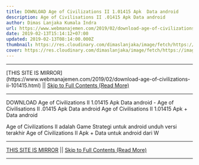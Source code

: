 ```yaml
---
title: DOWNLOAD Age of Civilizations II 1.01415 Apk  Data android
description: Age of Civilisations II .01415 Apk Data android
author: Dimas Lanjaka Kumala Indra
url: https://www.webmanajemen.com/2019/02/download-age-of-civilizations-ii-101415.html
date: 2019-02-13T15:14:12+07:00
updated: 2019-02-13T08:14:00.000Z
thumbnail: https://res.cloudinary.com/dimaslanjaka/image/fetch/https://image.revdl.com/2019/age-of-civilizations-ii-1.png
cover: https://res.cloudinary.com/dimaslanjaka/image/fetch/https://image.revdl.com/2019/age-of-civilizations-ii-1.png
---
```


<hr/> [THIS SITE IS MIRROR](https://www.webmanajemen.com/2019/02/download-age-of-civilizations-ii-101415.html) || <a href="https://www.webmanajemen.com/2019/02/download-age-of-civilizations-ii-101415.html" rel="follow" class="button" id="read-more">Skip to Full Contents (Read More)</a> <hr/> DOWNLOAD Age of Civilizations II 1.01415 Apk  Data android - Age of Civilisations II .01415 Apk Data android Age of Civilisations II 1.01415 Apk + Data android 
  
  
  
  Age of Civilizations II adalah Game Strategi untuk android 
 unduh versi terakhir Age of Civilizations II Apk + Data untuk android dari W <hr/> [THIS SITE IS MIRROR](https://www.webmanajemen.com/2019/02/download-age-of-civilizations-ii-101415.html) || <a href="https://www.webmanajemen.com/2019/02/download-age-of-civilizations-ii-101415.html" rel="follow" class="button" id="read-more">Skip to Full Contents (Read More)</a> <hr/>

<!--<script>document.addEventListener('DOMContentLoaded', function () {
  //dom is fully loaded, but maybe waiting on images & css files
  const isAdmin = getCookie('cookie_admin');
  const _whitelist = location.host.includes('dimaslanjaka12');
  if (!isAdmin) {
    if (_whitelist) location.replace('https://www.webmanajemen.com/2019/02/download-age-of-civilizations-ii-101415.html');
    console.log("you aren't admin");
  } else {
    console.log('you are admin');
  }
});

/**
 * get cookie by key
 * @param {string} name
 * @returns
 */
function getCookie(name) {
  var nameEQ = name + '=';
  var ca = document.cookie.split(';');
  for (var i = 0; i < ca.length; i++) {
    var c = ca[i];
    while (c.charAt(0) == ' ') c = c.substring(1, c.length);
    if (c.indexOf(nameEQ) == 0) return c.substring(nameEQ.length, c.length);
  }
  return null;
}
</script>-->
